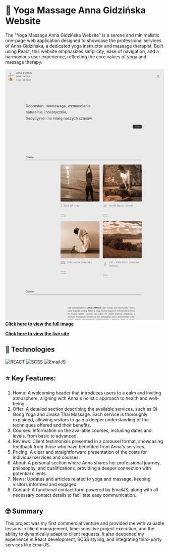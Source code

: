 
# 🌿 Yoga Massage Anna Gidzińska Website

The "Yoga Massage Anna Gidzińska Website" is a serene and minimalistic one-page web application designed to showcase the professional services of Anna Gidzińska, a dedicated yoga instructor and massage therapist. Built using React, this website emphasizes simplicity, ease of navigation, and a harmonious user experience, reflecting the core values of yoga and massage therapy.

[![Click here to view the live site](src/assets/jogaimasazCut.png)](https://jogaimasaz.vercel.app)
**[Click here to view the full image](src/assets/jogaimasaz.png)**

**[Click here to view the live site](https://jogaimasaz.vercel.app)**


## 🚀 Technologies
![REACT](https://img.shields.io/badge/React-%2361DAFB.svg?style=for-the-badge&logo=react&logoColor=white&color=555)
![SCSS](https://img.shields.io/badge/SCSS-hotpink.svg?style=for-the-badge&logo=SASS&logoColor=white)
![EmailJS](https://img.shields.io/badge/EmailJS-333333.svg?style=for-the-badge&logo=EmailJS&logoColor=white)
 

## ⭐ Key Features:

1. Home:  A welcoming header that introduces users to a calm and inviting atmosphere, aligning with Anna's holistic approach to health and well-being.
2. Offer: A detailed section describing the available services, such as Qi Gong Yoga and Jivaka Thai Massage. Each service is thoroughly explained, allowing visitors to gain a deeper understanding of the techniques offered and their benefits.
3. Courses: Information on the available courses, including dates and levels, from basic to advanced.
4. Reviews: Client testimonials presented in a carousel format, showcasing feedback from those who have benefited from Anna's services.
5. Pricing: A clear and straightforward presentation of the costs for individual services and courses.
6. About: A personal section where Anna shares her professional journey, philosophy, and qualifications, providing a deeper connection with potential clients.
7. News: Updates and articles related to yoga and massage, keeping visitors informed and engaged.
8. Contact: A functional contact form powered by EmailJS, along with all necessary contact details to facilitate easy communication.

## 🤓 Summary 
This project was my first commercial venture and provided me with valuable lessons in client management, time-sensitive project execution, and the ability to dynamically adapt to client requests. It also deepened my experience in React development, SCSS styling, and integrating third-party services like EmailJS.
